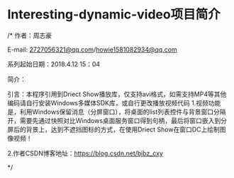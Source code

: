 # Interesting-dynamic-video项目简介

/* 作者：周志豪

E-mail: 2727056321@qq.com/howie1581082934@qq.com

系列起始日期：2018.4.12 15：04

简介：

引言：本程序引用到Driect Show播放库，仅支持avi格式，如需支持MP4等其他编码请自行安装Windows多媒体SDK库，或自行更改播放视频代码
1.视频功能是，利用Windows保留消息（分屏窗口），将桌面的list列表控件与背景窗口分隔开，需要先通过快照对比Windows桌面服务窗口得到句柄，最后将窗口嵌入到分屏后的背景上，达到不遮挡图标的方式，在使用Driect Show在窗口DC上绘制图像视频！

2.作者CSDN博客地址：https://blog.csdn.net/bjbz_cxy

*/

